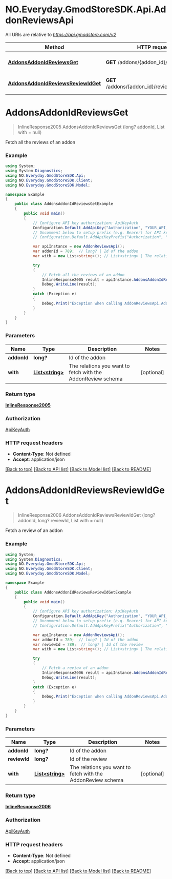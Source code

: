 # NO.Everyday.GmodStoreSDK.Api.AddonReviewsApi

All URIs are relative to *https://api.gmodstore.com/v2*

Method | HTTP request | Description
------------- | ------------- | -------------
[**AddonsAddonIdReviewsGet**](AddonReviewsApi.md#addonsaddonidreviewsget) | **GET** /addons/{addon_id}/reviews | Fetch all the reviews of an addon
[**AddonsAddonIdReviewsReviewIdGet**](AddonReviewsApi.md#addonsaddonidreviewsreviewidget) | **GET** /addons/{addon_id}/reviews/{review_id} | Fetch a review of an addon

<a name="addonsaddonidreviewsget"></a>
# **AddonsAddonIdReviewsGet**
> InlineResponse2005 AddonsAddonIdReviewsGet (long? addonId, List<string> with = null)

Fetch all the reviews of an addon

### Example
```csharp
using System;
using System.Diagnostics;
using NO.Everyday.GmodStoreSDK.Api;
using NO.Everyday.GmodStoreSDK.Client;
using NO.Everyday.GmodStoreSDK.Model;

namespace Example
{
    public class AddonsAddonIdReviewsGetExample
    {
        public void main()
        {
            // Configure API key authorization: ApiKeyAuth
            Configuration.Default.AddApiKey("Authorization", "YOUR_API_KEY");
            // Uncomment below to setup prefix (e.g. Bearer) for API key, if needed
            // Configuration.Default.AddApiKeyPrefix("Authorization", "Bearer");

            var apiInstance = new AddonReviewsApi();
            var addonId = 789;  // long? | Id of the addon
            var with = new List<string>(); // List<string> | The relations you want to fetch with the AddonReview schema (optional) 

            try
            {
                // Fetch all the reviews of an addon
                InlineResponse2005 result = apiInstance.AddonsAddonIdReviewsGet(addonId, with);
                Debug.WriteLine(result);
            }
            catch (Exception e)
            {
                Debug.Print("Exception when calling AddonReviewsApi.AddonsAddonIdReviewsGet: " + e.Message );
            }
        }
    }
}
```

### Parameters

Name | Type | Description  | Notes
------------- | ------------- | ------------- | -------------
 **addonId** | **long?**| Id of the addon | 
 **with** | [**List&lt;string&gt;**](string.md)| The relations you want to fetch with the AddonReview schema | [optional] 

### Return type

[**InlineResponse2005**](InlineResponse2005.md)

### Authorization

[ApiKeyAuth](../README.md#ApiKeyAuth)

### HTTP request headers

 - **Content-Type**: Not defined
 - **Accept**: application/json

[[Back to top]](#) [[Back to API list]](../README.md#documentation-for-api-endpoints) [[Back to Model list]](../README.md#documentation-for-models) [[Back to README]](../README.md)
<a name="addonsaddonidreviewsreviewidget"></a>
# **AddonsAddonIdReviewsReviewIdGet**
> InlineResponse2006 AddonsAddonIdReviewsReviewIdGet (long? addonId, long? reviewId, List<string> with = null)

Fetch a review of an addon

### Example
```csharp
using System;
using System.Diagnostics;
using NO.Everyday.GmodStoreSDK.Api;
using NO.Everyday.GmodStoreSDK.Client;
using NO.Everyday.GmodStoreSDK.Model;

namespace Example
{
    public class AddonsAddonIdReviewsReviewIdGetExample
    {
        public void main()
        {
            // Configure API key authorization: ApiKeyAuth
            Configuration.Default.AddApiKey("Authorization", "YOUR_API_KEY");
            // Uncomment below to setup prefix (e.g. Bearer) for API key, if needed
            // Configuration.Default.AddApiKeyPrefix("Authorization", "Bearer");

            var apiInstance = new AddonReviewsApi();
            var addonId = 789;  // long? | Id of the addon
            var reviewId = 789;  // long? | Id of the review
            var with = new List<string>(); // List<string> | The relations you want to fetch with the AddonReview schema (optional) 

            try
            {
                // Fetch a review of an addon
                InlineResponse2006 result = apiInstance.AddonsAddonIdReviewsReviewIdGet(addonId, reviewId, with);
                Debug.WriteLine(result);
            }
            catch (Exception e)
            {
                Debug.Print("Exception when calling AddonReviewsApi.AddonsAddonIdReviewsReviewIdGet: " + e.Message );
            }
        }
    }
}
```

### Parameters

Name | Type | Description  | Notes
------------- | ------------- | ------------- | -------------
 **addonId** | **long?**| Id of the addon | 
 **reviewId** | **long?**| Id of the review | 
 **with** | [**List&lt;string&gt;**](string.md)| The relations you want to fetch with the AddonReview schema | [optional] 

### Return type

[**InlineResponse2006**](InlineResponse2006.md)

### Authorization

[ApiKeyAuth](../README.md#ApiKeyAuth)

### HTTP request headers

 - **Content-Type**: Not defined
 - **Accept**: application/json

[[Back to top]](#) [[Back to API list]](../README.md#documentation-for-api-endpoints) [[Back to Model list]](../README.md#documentation-for-models) [[Back to README]](../README.md)

